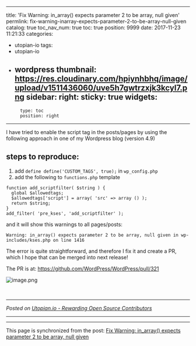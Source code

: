 
---
title: 'Fix Warning: in_array() expects parameter 2 to be array, null given'
permlink: fix-warning-inarray-expects-parameter-2-to-be-array-null-given
catalog: true
toc_nav_num: true
toc: true
position: 9999
date: 2017-11-23 11:21:33
categories:
- utopian-io
tags:
- utopian-io
- wordpress
thumbnail: https://res.cloudinary.com/hpiynhbhq/image/upload/v1511436060/uve5h7gwtrzxjk3kcyl7.png
sidebar:
    right:
        sticky: true
widgets:
    -
        type: toc
        position: right
---


I have tried to enable the script tag in the posts/pages by using the following approach in one of my  Wordpress blog (version 4.9)

## steps to reproduce:
1. add `define define('CUSTOM_TAGS', true);` in `wp_config.php`
2. add the following to `functions.php` template

```
function add_scriptfilter( $string ) {
  global $allowedtags;
  $allowedtags['script'] = array( 'src' => array () );
  return $string;
}
add_filter( 'pre_kses', 'add_scriptfilter' );
```

and it will show this warnings to all pages/posts:
```
Warning: in_array() expects parameter 2 to be array, null given in wp-includes/kses.php on line 1416
```

The error is quite straightforward, and therefore I fix it and create a PR, which I hope that can be merged into next release!

The PR is at:
https://github.com/WordPress/WordPress/pull/321

![image.png](https://res.cloudinary.com/hpiynhbhq/image/upload/v1511436060/uve5h7gwtrzxjk3kcyl7.png)




<br /><hr/><em>Posted on <a href="https://utopian.io/utopian-io/@justyy/fix-warning-inarray-expects-parameter-2-to-be-array-null-given">Utopian.io -  Rewarding Open Source Contributors</a></em><hr/>

- - -

This page is synchronized from the post: [Fix Warning: in_array() expects parameter 2 to be array, null given](https://steemit.com/@justyy/fix-warning-inarray-expects-parameter-2-to-be-array-null-given)
